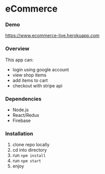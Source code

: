# eCommerce

### Demo
https://www.ecommerce-live.herokuapp.com

### Overview
This app can:
* login using google account
* view shop items
* add items to cart
* checkout with stripe api

### Dependencies
* Node.js
* React/Redux
* Firebase

### Installation
1. clone repo locally
1. cd into directory
1. run `npm install`
1. run `npm start`
1. enjoy